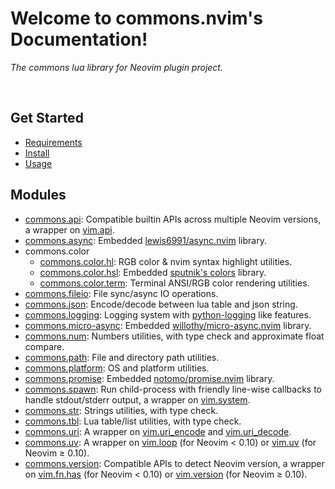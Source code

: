 <!-- markdownlint-disable MD001 MD013 MD034 MD033 MD051 MD026 -->

# Welcome to commons.nvim's Documentation!

<p align="left"><i>
The commons lua library for Neovim plugin project.
</i></p>
</br>

## Get Started

- [Requirements](requirements.md)
- [Install](install.md)
- [Usage](usage.md)

## Modules

- [commons.api](/commons_api.md): Compatible builtin APIs across multiple Neovim versions, a wrapper on [vim.api](https://neovim.io/doc/user/api.html).
- [commons.async](/commons_async.md): Embedded [lewis6991/async.nvim](https://github.com/lewis6991/async.nvim) library.
- commons.color
  - [commons.color.hl](/commons_color_hl.md): RGB color & nvim syntax highlight utilities.
  - [commons.color.hsl](/commons_color_hsl.md): Embedded [sputnik's colors](http://sputnik.freewisdom.org/lib/colors/) library.
  - [commons.color.term](/commons_color_term.md): Terminal ANSI/RGB color rendering utilities.
- [commons.fileio](/commons_fileio.md): File sync/async IO operations.
- [commons.json](/commons_json.md): Encode/decode between lua table and json string.
- [commons.logging](/commons_logging.md): Logging system with [python-logging](https://docs.python.org/3/library/logging.html) like features.
- [commons.micro-async](/commons_micro_async.md): Embedded [willothy/micro-async.nvim](https://github.com/willothy/micro-async.nvim) library.
- [commons.num](/commons_num.md): Numbers utilities, with type check and approximate float compare.
- [commons.path](/commons_path.md): File and directory path utilities.
- [commons.platform](/commons_platform.md): OS and platform utilities.
- [commons.promise](/commons_promise.md): Embedded [notomo/promise.nvim](https://github.com/notomo/promise.nvim) library.
- [commons.spawn](/commons_spawn.md): Run child-process with friendly line-wise callbacks to handle stdout/stderr output, a wrapper on [vim.system](<https://neovim.io/doc/user/lua.html#vim.system()>).
- [commons.str](/commons_str.md): Strings utilities, with type check.
- [commons.tbl](/commons_tbl.md): Lua table/list utilities, with type check.
- [commons.uri](/commons_uri.md): A wrapper on [vim.uri_encode](<https://neovim.io/doc/user/lua.html#vim.uri_encode()>) and [vim.uri_decode](<https://neovim.io/doc/user/lua.html#vim.uri_decode()>).
- [commons.uv](/commons_uv.md): A wrapper on [vim.loop](https://github.com/neovim/neovim/blob/36552adb39edff2d909743f16c1f061bc74b5c4e/runtime/doc/deprecated.txt?plain=1#L166) (for Neovim &lt; 0.10) or [vim.uv](https://neovim.io/doc/user/lua.html#vim.uv) (for Neovim &ge; 0.10).
- [commons.version](/commons_version.md): Compatible APIs to detect Neovim version, a wrapper on [vim.fn.has](<https://neovim.io/doc/user/builtin.html#has()>) (for Neovim &lt; 0.10) or [vim.version](https://neovim.io/doc/user/lua.html#vim.version) (for Neovim &ge; 0.10).
